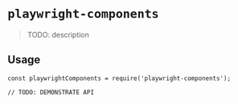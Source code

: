 # `playwright-components`

> TODO: description

## Usage

```
const playwrightComponents = require('playwright-components');

// TODO: DEMONSTRATE API
```
